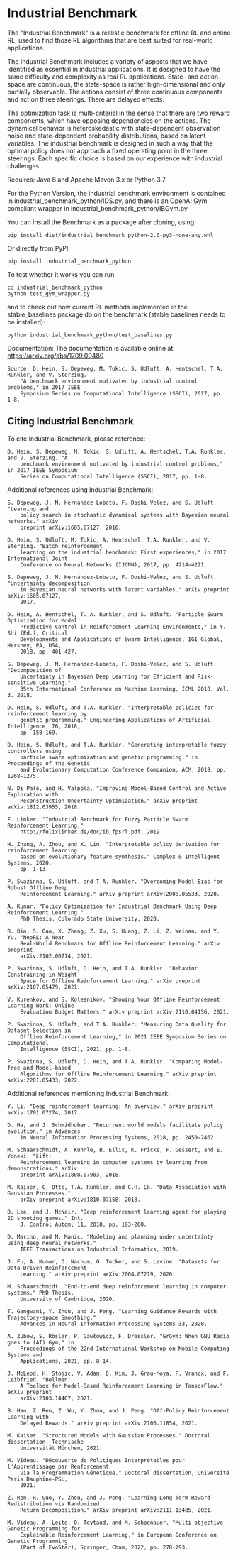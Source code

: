 ﻿# Industrial Benchmark 
 
The "Industrial Benchmark" is a realistic benchmark for offline RL and online RL, used to find those RL algorithms that are best suited for real-world applications.

The Industrial Benchmark includes a variety of aspects that we have identified as essential in industrial applications. It is designed to have the same difficulty and complexity as real RL applications. State- and action-space are continuous, the state-space is rather high-dimensional and only partially observable. The actions consist of three continuous components and act on three steerings. There are delayed effects.

The optimization task is multi-criterial in the sense that there are two reward components, which have opposing dependencies on the actions. The dynamical behavior is heteroskedastic with state-dependent observation noise and state-dependent probability distributions, based on latent variables. The industrial benchmark is designed in such a way that the optimal policy does not approach a fixed operating point in the three steerings.
Each specific choice is based on our experience with industrial challenges.


Requires: Java 8 and Apache Maven 3.x or Python 3.7

For the Python Version, the industrial benchmark environment is contained in industrial_benchmark_python/IDS.py, and there is an OpenAI Gym compliant wrapper in industrial_benchmark_python/IBGym.py

You can install the Benchmark as a package after cloning, using:

	pip install dist/industrial_benchmark_python-2.0-py3-none-any.whl

Or directly from PyPI:

	pip install industrial_benchmark_python

To test whether it works you can run

    cd industrial_benchmark_python
    python test_gym_wrapper.py

and to check out how current RL methods implemented in the stable_baselines package do on the benchmark (stable baselines needs to be installed):

	python industrial_benchmark_python/test_baselines.py

Documentation: The documentation is available online at: https://arxiv.org/abs/1709.09480

	Source: D. Hein, S. Depeweg, M. Tokic, S. Udluft, A. Hentschel, T.A. Runkler, and V. Sterzing. 
		"A benchmark environment motivated by industrial control problems," in 2017 IEEE 
		Symposium Series on Computational Intelligence (SSCI), 2017, pp. 1-8. 

## Citing Industrial Benchmark

To cite Industrial Benchmark, please reference:

	D. Hein, S. Depeweg, M. Tokic, S. Udluft, A. Hentschel, T.A. Runkler, and V. Sterzing. "A 
		benchmark environment motivated by industrial control problems," in 2017 IEEE Symposium 
		Series on Computational Intelligence (SSCI), 2017, pp. 1-8. 

Additional references using Industrial Benchmark:
	
	S. Depeweg, J. M. Hernández-Lobato, F. Doshi-Velez, and S. Udluft. "Learning and
		policy search in stochastic dynamical systems with Bayesian neural networks." arXiv
		preprint arXiv:1605.07127, 2016.

	D. Hein, S. Udluft, M. Tokic, A. Hentschel, T.A. Runkler, and V. Sterzing. "Batch reinforcement 
		learning on the industrial benchmark: First experiences," in 2017 International Joint 
		Conference on Neural Networks (IJCNN), 2017, pp. 4214–4221.

	S. Depeweg, J. M. Hernández-Lobato, F. Doshi-Velez, and S. Udluft. "Uncertainty decomposition 
		in Bayesian neural networks with latent variables." arXiv preprint arXiv:1605.07127, 
		2017.
		
	D. Hein, A. Hentschel, T. A. Runkler, and S. Udluft. "Particle Swarm Optimization for Model 
		Predictive Control in Reinforcement Learning Environments," in Y. Shi (Ed.), Critical 
		Developments and Applications of Swarm Intelligence, IGI Global, Hershey, PA, USA, 
		2018, pp. 401–427.
		
	S. Depeweg, J. M. Hernandez-Lobato, F. Doshi-Velez, and S. Udluft. "Decomposition of 
		Uncertainty in Bayesian Deep Learning for Efficient and Risk-sensitive Learning." 
		35th International Conference on Machine Learning, ICML 2018. Vol. 3. 2018.
	
	D. Hein, S. Udluft, and T.A. Runkler. "Interpretable policies for reinforcement learning by 
		genetic programming." Engineering Applications of Artificial Intelligence, 76, 2018, 
		pp. 158-169.
	
	D. Hein, S. Udluft, and T.A. Runkler. "Generating interpretable fuzzy controllers using 
		particle swarm optimization and genetic programming," in Proceedings of the Genetic 
		and Evolutionary Computation Conference Companion, ACM, 2018, pp. 1268-1275.
	
	N. Di Palo, and H. Valpola. "Improving Model-Based Control and Active Exploration with 
		Reconstruction Uncertainty Optimization." arXiv preprint arXiv:1812.03955, 2018.
	
	F. Linker. "Industrial Benchmark for Fuzzy Particle Swarm Reinforcement Learning." 
		http://felixlinker.de/doc/ib_fpsrl.pdf, 2019
	
	H. Zhang, A. Zhou, and X. Lin. "Interpretable policy derivation for reinforcement learning 
		based on evolutionary feature synthesis." Complex & Intelligent Systems, 2020. 
		pp. 1-13.
	
	P. Swazinna, S. Udluft, and T.A. Runkler. "Overcoming Model Bias for Robust Offline Deep 
		Reinforcement Learning." arXiv preprint arXiv:2008.05533, 2020.
	
	A. Kumar. "Policy Optimization for Industrial Benchmark Using Deep Reinforcement Learning."
		PhD Thesis, Colorado State University, 2020.
	
	R. Qin, S. Gao, X. Zhang, Z. Xu, S. Huang, Z. Li, Z. Weinan, and Y. Yu. "NeoRL: A Near 
		Real-World Benchmark for Offline Reinforcement Learning." arXiv preprint 
		arXiv:2102.00714, 2021.
	
	P. Swazinna, S. Udluft, D. Hein, and T.A. Runkler. "Behavior Constraining in Weight 
		Space for Offline Reinforcement Learning." arXiv preprint arXiv:2107.05479, 2021.
		
	V. Kurenkov, and S. Kolesnikov. "Showing Your Offline Reinforcement Learning Work: Online 
		Evaluation Budget Matters." arXiv preprint arXiv:2110.04156, 2021.
	
	P. Swazinna, S. Udluft, and T.A. Runkler. "Measuring Data Quality for Dataset Selection in 
		Offline Reinforcement Learning," in 2021 IEEE Symposium Series on Computational 
		Intelligence (SSCI), 2021, pp. 1-8.
	
	P. Swazinna, S. Udluft, D. Hein, and T.A. Runkler. "Comparing Model-free and Model-based 
		Algorithms for Offline Reinforcement Learning." arXiv preprint arXiv:2201.05433, 2022.

Additional references mentioning Industrial Benchmark:

	Y. Li. "Deep reinforcement learning: An overview." arXiv preprint arXiv:1701.07274, 2017.
	
	D. Ha, and J. Schmidhuber. "Recurrent world models facilitate policy evolution," in Advances 
		in Neural Information Processing Systems, 2018, pp. 2450-2462.
	
	M. Schaarschmidt, A. Kuhnle, B. Ellis, K. Fricke, F. Gessert, and E. Yoneki. "Lift: 
		Reinforcement learning in computer systems by learning from demonstrations." arXiv 
		preprint arXiv:1808.07903, 2018.
	
	M. Kaiser, C. Otte, T.A. Runkler, and C.H. Ek. "Data Association with Gaussian Processes." 
		arXiv preprint arXiv:1810.07158, 2018.
	
	D. Lee, and J. McNair. "Deep reinforcement learning agent for playing 2D shooting games." Int. 
		J. Control Autom, 11, 2018, pp. 193-200.
	
	D. Marino, and M. Manic. "Modeling and planning under uncertainty using deep neural networks." 
		IEEE Transactions on Industrial Informatics, 2019.
	
	J. Fu, A. Kumar, O. Nachum, G. Tucker, and S. Levine. "Datasets for Data-Driven Reinforcement 
		Learning." arXiv preprint arXiv:2004.07219, 2020.
	
	M. Schaarschmidt. "End-to-end deep reinforcement learning in computer systems." PhD Thesis, 
		University of Cambridge, 2020.
	
	T. Gangwani, Y. Zhou, and J. Peng. "Learning Guidance Rewards with Trajectory-space Smoothing." 
		Advances in Neural Information Processing Systems 33, 2020.
	
	A. Zubow, S. Rösler, P. Gawłowicz, F. Dressler. "GrGym: When GNU Radio goes to (AI) Gym," in 
		Proceedings of the 22nd International Workshop on Mobile Computing Systems and 
		Applications, 2021, pp. 8-14.
		
	J. McLeod, H. Stojic, V. Adam, D. Kim, J. Grau-Moya, P. Vrancx, and F. Leibfried. "Bellman: 
		A Toolbox for Model-Based Reinforcement Learning in TensorFlow." arXiv preprint 
		arXiv:2103.14407, 2021.

	B. Han, Z. Ren, Z. Wu, Y. Zhou, and J. Peng. "Off-Policy Reinforcement Learning with 
		Delayed Rewards." arXiv preprint arXiv:2106.11854, 2021.
		
	M. Kaiser. "Structured Models with Gaussian Processes." Doctoral dissertation, Technische 
		Universität München, 2021.
		
	M. Videau. "Découverte de Politiques Interprétables pour l'Apprentissage par Renforcement 
		via la Programmation Génétique." Doctoral dissertation, Université Paris Dauphine-PSL,
		2021.
	
	Z. Ren, R. Guo, Y. Zhou, and J. Peng. "Learning Long-Term Reward Redistribution via Randomized 
		Return Decomposition." arXiv preprint arXiv:2111.13485, 2021.
	
	M. Videau, A. Leite, O. Teytaud, and M. Schoenauer. "Multi-objective Genetic Programming for 
		Explainable Reinforcement Learning," in European Conference on Genetic Programming 
		(Part of EvoStar), Springer, Cham, 2022, pp. 278-293.
